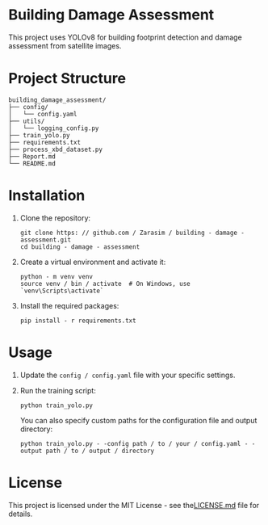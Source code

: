 # Building Damage Assessment

This project uses YOLOv8 for building footprint detection and damage assessment from satellite images.

# Project Structure

```
building_damage_assessment/
├── config/
│   └── config.yaml
├── utils/
│   └── logging_config.py
├── train_yolo.py
├── requirements.txt
├── process_xbd_dataset.py
├── Report.md
└── README.md
```

# Installation

1. Clone the repository:
    ```
    git clone https: // github.com / Zarasim / building - damage - assessment.git
    cd building - damage - assessment
    ```

2. Create a virtual environment and activate it:
    ```
    python - m venv venv
    source venv / bin / activate  # On Windows, use `venv\Scripts\activate`
    ```

3. Install the required packages:
    ```
    pip install - r requirements.txt
    ```

# Usage

1. Update the `config / config.yaml` file with your specific settings.

2. Run the training script:
    ```
    python train_yolo.py
    ```

    You can also specify custom paths for the configuration file and output directory:
    ```
    python train_yolo.py - -config path / to / your / config.yaml - -output path / to / output / directory
    ```

# License

This project is licensed under the MIT License - see the[LICENSE.md](LICENSE.md) file for details.
